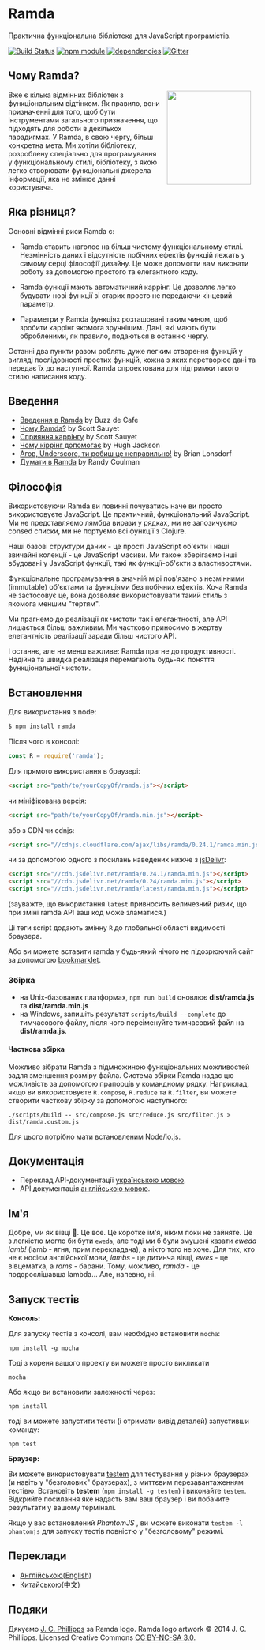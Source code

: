 Ramda
=============

Практична функціональна бібліотека для JavaScript програмістів.

[![Build Status](https://travis-ci.org/ramda/ramda.svg?branch=master)](https://travis-ci.org/ramda/ramda)
[![npm module](https://badge.fury.io/js/ramda.svg)](https://www.npmjs.org/package/ramda)
[![dependencies](https://david-dm.org/ramda/ramda.svg)](https://david-dm.org/ramda/ramda)
[![Gitter](https://badges.gitter.im/Join_Chat.svg)](https://gitter.im/ramda/ramda?utm_source=badge&utm_medium=badge&utm_campaign=pr-badge&utm_content=badge)


Чому Ramda?
----------

<img src="http://ramda.jcphillipps.com/logo/ramdaFilled_200x235.png" 
     width="170" height="190" align="right" hspace="12" />

Вже є кілька відмінних бібліотек з функціональним відтінком. Як правило, вони призначенні для того, щоб бути інструментами загального призначення, що підходять для роботи в декількох парадигмах. У Ramda, в свою чергу, більш конкретна мета. Ми хотіли бібліотеку, розроблену спеціально для програмування у функціональному стилі, бібліотеку, з якою легко створювати функціональні джерела інформації, яка не змінює данні користувача.



Яка різниця?
-----------------

Основні відмінні риси Ramda є:

* Ramda ставить наголос на більш чистому функціональному стилі. Незмінність даних і відсутність побічних ефектів функцій лежать у самому серці філософії дизайну. Це може допомогти вам виконати роботy за допомогою простого та елегантного коду.

* Ramda функції мають автоматичний каррінг. Це дозволяє легко будувати нові функції зі старих просто не передаючи кінцевий параметр.

* Параметри у Ramda функціях розташовані таким чином, щоб зробити каррінг якомога зручнішим. Дані, які мають бути обробленими, як правило, подаються в останню чергу.

Останні два пункти разом роблять дуже легким створення функцій у вигляді послідовності простих функцій, кожна з яких перетворює дані та передає їх до наступної. Ramda cпроектована для підтримки такого стилю написання коду.


Введення
-------------

* [Введення в Ramda](http://buzzdecafe.github.io/code/2014/05/16/introducing-ramda) by Buzz de Cafe
* [Чому Ramda?](http://fr.umio.us/why-ramda/) by Scott Sauyet
* [Сприяння каррінгу](http://fr.umio.us/favoring-curry/) by Scott Sauyet
* [Чому кіррінг допомогає](https://hughfdjackson.com/javascript/why-curry-helps/) by Hugh Jackson
* [Агов, Underscore, ти робиш це неправильно!](https://www.youtube.com/watch?v=m3svKOdZijA&app=desktop) by Brian Lonsdorf
* [Думати в Ramda](http://randycoulman.com/blog/categories/thinking-in-ramda) by Randy Coulman


Філософія
----------
Використовуючи Ramda ви повинні почуватись наче ви просто використовуєте JavaScript. Це практичний, функціональний JavaScript. Ми не представляємо лямбда вирази у рядках, ми не запозичуємо consed списки, ми не портуємо всі функції з Clojure.

Наші базові структури даних - це прості JavaScript об'єкти і наші звичайні колекції - це JavaScript масиви. Ми також зберігаємо інші вбудовані у JavaScript функції, такі як функції-об'єкти з властивостями.

Функціональне програмування в значній мірі пов'язано з незмінними (immutable) об'єктами та функціями без побічних ефектів. Хоча Ramda не застосовує це, вона дозволяє використовувати такий стиль з якомога меншим "тертям".

Ми прагнемо до реалізації як чистоти так і елегантності, але АРІ лишається більш важливим. Ми частково приносимо в жертву елегантність реалізації заради більш чистого АРІ.

І останнє, але не менш важливе: Ramda прагне до продуктивності. Надійна та швидка реалізація перемагають будь-які поняття функціональної чистоти.

Встановлення
------------

Для використання з node:

```bash
$ npm install ramda
```

Після чого в консолі:

```javascript
const R = require('ramda');
```

Для прямого використання в браузері:

```html
<script src="path/to/yourCopyOf/ramda.js"></script>
```

чи мініфікована версія:

```html
<script src="path/to/yourCopyOf/ramda.min.js"></script>
```

або з CDN чи cdnjs:

```html
<script src="//cdnjs.cloudflare.com/ajax/libs/ramda/0.24.1/ramda.min.js"></script>
```

чи за допомогою одного з посилань наведених нижче з [jsDelivr](http://jsdelivr.com):

```html
<script src="//cdn.jsdelivr.net/ramda/0.24.1/ramda.min.js"></script>
<script src="//cdn.jsdelivr.net/ramda/0.24/ramda.min.js"></script>
<script src="//cdn.jsdelivr.net/ramda/latest/ramda.min.js"></script>
```

(зауважте, що використання `latest` привносить величезний ризик, що при зміні ramda API ваш код може зламатися.)

Ці теги script додають змінну `R` до глобальної області видимості браузера.

Або ви можете вставити ramda у будь-який нічого не підозрюючий сайт за допомогою [bookmarklet](https://github.com/ramda/ramda/blob/master/BOOKMARKLET.md).

### Збірка

* на Unix-базованих платформах, `npm run build` оновлює __dist/ramda.js__ та __dist/ramda.min.js__
* на Windows, запишіть результат `scripts/build --complete` до тимчасового файлу, після чого переіменуйте тимчасовий файл на __dist/ramda.js__.

#### Часткова збірка

Можливо зібрати Ramda з підмножиною функціональних можливостей задля зменшення розміру файла. Система збірки Ramda надає цю можливість за допомогою прапорців у командному рядку. Наприклад, якщо ви використовуєте `R.compose`, `R.reduce` та `R.filter`, ви можете створити часткову збірку за допомогою наступного:

    ./scripts/build -- src/compose.js src/reduce.js src/filter.js > dist/ramda.custom.js

Для цього потрібно мати встановленим Node/io.js. 

Документація
-------------

- Переклад API-документації [українською мовою](https://github.com/ivanzusko/ramda/blob/master/DOCUMENTATION.md).
- API документація [англійською мовою](http://ramdajs.com/docs/).

Ім'я
--------

Добре, ми як вівці :ram:.  Це все. Це коротке ім'я, ніким поки не зайняте. Це з легкістю могло би бути `eweda`, але тоді ми б були змушені казати _eweda lamb!_ (lamb - ягня, прим.перекладача), а ніхто того не хоче. Для тих, хто не є носієм англійської мови, _lambs_ - це дитинча вівці, _ewes_ - це вівцематка, а _rams_ - барани. Тому, можливо, _ramda_ - це подорослішавша lambda... Але, напевно, ні.




Запуск тестів
----------------------

**Консоль:**

Для запуску тестів з консолі, вам необхідно встановити `mocha`:

    npm install -g mocha

Тоді з кореня вашого проекту ви можете просто викликати

    mocha

Або якщо ви встановили залежності через:

    npm install

тоді ви можете запустити тести (і отримати вивід деталей) запустивши команду:

    npm test

**Браузер:**

Ви можете використовувати [testem](https://github.com/airportyh/testem) для тестування у різних браузерах (и навіть у "безголових" браузерах), з миттєвим перезавантаженням тестівю. Встановіть __testem__ (`npm install -g testem`) і виконайте `testem`. Відкрийте посилання яке надасть вам ваш браузер і ви побачите результати у вашому терміналі.

Якщо у вас встановлений _PhantomJS_ , ви можете виконати `testem -l phantomjs` для запуску тестів повністю у "безголовому" режимі.


Переклади
-----------------

- [Англійською(English)](https://github.com/ramda/ramda)
- [Китайською(中文)](http://ramda.cn/)


Подяки
-----------------

Дякуємо [J. C. Phillipps](http://www.jcphillipps.com) за Ramda logo.
Ramda logo artwork &copy; 2014 J. C. Phillipps. Licensed Creative Commons 
[CC BY-NC-SA 3.0](http://creativecommons.org/licenses/by-nc-sa/3.0/).
